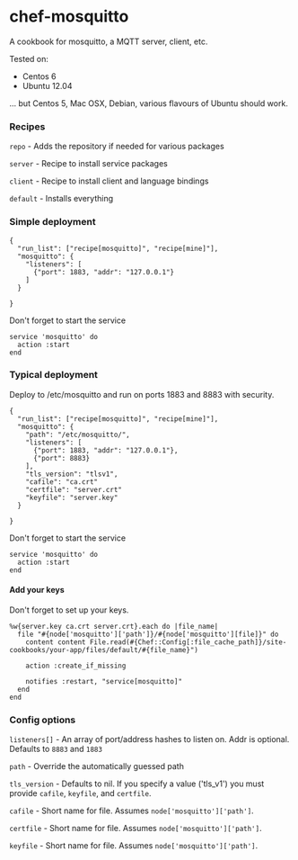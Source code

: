 chef-mosquitto
==============

A cookbook for mosquitto, a MQTT server, client, etc.

Tested on:

 * Centos 6
 * Ubuntu 12.04

... but Centos 5, Mac OSX, Debian, various flavours of Ubuntu should work.


### Recipes

```repo``` - Adds the repository if needed for various packages

```server``` - Recipe to install service packages

```client``` - Recipe to install client and language bindings

```default``` - Installs everything


### Simple deployment

```
{
  "run_list": ["recipe[mosquitto]", "recipe[mine]"],
  "mosquitto": {
    "listeners": [
      {"port": 1883, "addr": "127.0.0.1"}
    ]
  }

}
```

Don't forget to start the service
```
service 'mosquitto' do
  action :start
end
```

### Typical deployment

Deploy to /etc/mosquitto and run on ports 1883 and 8883 with security.

```
{
  "run_list": ["recipe[mosquitto]", "recipe[mine]"],
  "mosquitto": {
    "path": "/etc/mosquitto/",
    "listeners": [
      {"port": 1883, "addr": "127.0.0.1"}, 
      {"port": 8883}
    ],
    "tls_version": "tlsv1",
    "cafile": "ca.crt"
    "certfile": "server.crt"
    "keyfile": "server.key"
  }

}
```

Don't forget to start the service
```
service 'mosquitto' do
  action :start
end
```

#### Add your keys

Don't forget to set up your keys.

```
%w{server.key ca.crt server.crt}.each do |file_name|
  file "#{node['mosquitto']['path']}/#{node['mosquitto'][file]}" do
    content content File.read(#{Chef::Config[:file_cache_path]}/site-cookbooks/your-app/files/default/#{file_name}")

    action :create_if_missing

    notifies :restart, "service[mosquitto]"
  end
end
```


### Config options

```listeners[]``` - An array of port/address hashes to listen on. Addr is optional. Defaults to ```8883``` and ```1883```

```path``` - Override the automatically guessed path

```tls_version``` - Defaults to nil. If you specify a value ('tls_v1') you must provide ```cafile```, ```keyfile```, and ```certfile```.

```cafile``` - Short name for file. Assumes ```node['mosquitto']['path']```.

```certfile``` - Short name for file. Assumes ```node['mosquitto']['path']```.

```keyfile``` - Short name for file. Assumes ```node['mosquitto']['path']```.
